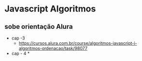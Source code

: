 # Javascript Algoritmos
## sobe orientação Alura
* cap -3
    * https://cursos.alura.com.br/course/algoritmos-javascript-i-algoritmos-ordenacao/task/98077
* cap - 4
    * 
